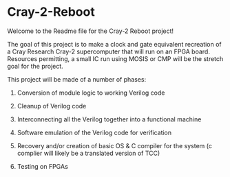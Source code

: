 # Cray-2-Reboot
Welcome to the Readme file for the Cray-2 Reboot project!

The goal of this project is to make a clock and gate equivalent recreation of a Cray Research Cray-2 supercomputer that will run on an FPGA board. Resources permitting, a small IC run using MOSIS or CMP will be the stretch goal for the project.

This project will be made of a number of phases:

1) Conversion of module logic to working Verilog code

2) Cleanup of Verilog code

3) Interconnecting all the Verilog together into a functional machine 

4) Software emulation of the Verilog code for verification 

5) Recovery and/or creation of basic OS & C compiler for the system (c complier will likely be a translated version of TCC) 

6) Testing on FPGAs
